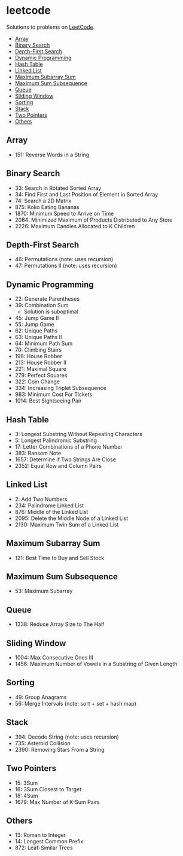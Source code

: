 # leetcode

Solutions to problems on [LeetCode](https://leetcode.com/).

- [Array](#array)
- [Binary Search](#binary-search)
- [Depth-First Search](#depth-first-search)
- [Dynamic Programming](#dynamic-programming)
- [Hash Table](#hash-table)
- [Linked List](#linked-list)
- [Maximum Subarray Sum](#maximum-subarray-sum)
- [Maximum Sum Subsequence](#maximum-sum-subsequence)
- [Queue](#queue)
- [Sliding Window](#sliding-window)
- [Sorting](#sorting)
- [Stack](#stack)
- [Two Pointers](#two-pointers)
- [Others](#others)

## Array

- 151: Reverse Words in a String

## Binary Search

- 33: Search in Rotated Sorted Array
- 34: Find First and Last Position of Element in Sorted Array
- 74: Search a 2D Matrix
- 875: Koko Eating Bananas
- 1870: Minimum Speed to Arrive on Time
- 2064: Minimized Maximum of Products Distributed to Any Store
- 2226: Maximum Candies Allocated to K Children

## Depth-First Search

- 46: Permutations (note: uses recursion)
- 47: Permutations II (note: uses recursion)

## Dynamic Programming

- 22: Generate Parentheses
- 39: Combination Sum
  - Solution is suboptimal
- 45: Jump Game II
- 55: Jump Game
- 62: Unique Paths
- 63: Unique Paths II
- 64: Minimum Path Sum
- 70: Climbing Stairs
- 198: House Robber
- 213: House Robber II
- 221: Maximal Square
- 279: Perfect Squares
- 322: Coin Change
- 334: Increasing Triplet Subsequence
- 983: Minimum Cost For Tickets
- 1014: Best Sightseeing Pair

## Hash Table

- 3: Longest Substring Without Repeating Characters
- 5: Longest Palindromic Substring
- 17: Letter Combinations of a Phone Number
- 383: Ransom Note
- 1657: Determine if Two Strings Are Close
- 2352: Equal Row and Column Pairs

## Linked List

- 2: Add Two Numbers
- 234: Palindrome Linked List
- 876: Middle of the Linked List
- 2095: Delete the Middle Node of a Linked List
- 2130: Maximum Twin Sum of a Linked List

## Maximum Subarray Sum

- 121: Best Time to Buy and Sell Stock

## Maximum Sum Subsequence

- 53: Maximum Subarray

## Queue

- 1338: Reduce Array Size to The Half

## Sliding Window

- 1004: Max Consecutive Ones III
- 1456: Maximum Number of Vowels in a Substring of Given Length

## Sorting

- 49: Group Anagrams
- 56: Merge Intervals (note: sort + set + hash map)

## Stack

- 394: Decode String (note: uses recursion)
- 735: Asteroid Collision
- 2390: Removing Stars From a String

## Two Pointers

- 15: 3Sum
- 16: 3Sum Closest to Target
- 18: 4Sum
- 1679: Max Number of K-Sum Pairs

## Others

- 13: Roman to Integer
- 14: Longest Common Prefix
- 872: Leaf-Similar Trees
